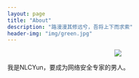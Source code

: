 ```yaml
---
layout: page
title: "About"
description: "路漫漫其修远兮，吾将上下而求索"
header-img: "img/green.jpg"
---
```



<center>
    <p><img src="http://7xlfkx.com1.z0.glb.clouddn.com/white2.jpg" align="center"></p>
</center>

我是NLCYun，要成为网络安全专家的男人。
